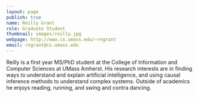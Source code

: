 ```yaml
---
layout: page
publish: true
name: Reilly Grant
role: Graduate Student
thumbnail: images/reilly.jpg
webpage: http://www.cs.umass.edu/~rngrant
email: rngrant@cs.umass.edu
---
```


Reilly is a first year MS/PhD student at the College of Information
and Computer Sciences at UMass Amherst. His research interests are in
finding ways to understand and explain artificial intelligence, and using causal inference methods to understand complex systems. Outside of academics he enjoys reading, running, and swing and contra dancing.
